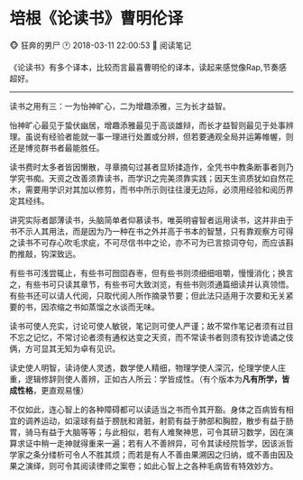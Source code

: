 #  培根《论读书》曹明伦译
:monkey_face: 狂奔的男尸  :clock1: 2018-03-11 22:00:53  :open_file_folder:   阅读笔记

《论读书》有多个译本，比较而言最喜曹明伦的译本，读起来感觉像Rap,节奏感超好。

-----


读书之用有三：一为怡神旷心，二为增趣添雅，三为长才益智。



怡神旷心最见于蛰伏幽居，增趣添雅最见于高谈雄辩，而长才益智则最见于处事辨理。虽说有经验者能就一事一理进行处置或分辨，但若要通观全局并运筹帷幄，则还是博览群书者最能胜任。



读书费时太多者皆因懒散，寻章摘句过甚者显矫揉造作，全凭书中教条断事者则乃学究书痴。天资之改善须靠读书，而学识之完美须靠实践；因天生资质犹如自然花木，需要用学识对其加以修剪，而书中所示则往往漫无边际，必须用经验和阅历界定其经纬。



讲究实际者鄙薄读书，头脑简单者仰慕读书，唯英明睿智者运用读书，这并非由于书不示人其用法，而是因为乃一种在书之外并高于书本的智慧，只有靠观察方可得之读书不可存心吹毛求疵，不可尽信书中之论，亦不可为已言掠词夺句，而应该斟酌推敲，钩深致远。



有些书可浅尝辄止，有些书可囫囵吞栆，但有些书则须细细咀嚼，慢慢消化；换言之，有些书可只读其章节，有些书可大致浏览，有些书则须通篇细读并认真领悟。有些书还可以请人代阅，只取代阅人所作摘录节要；但此法只适用于次要和无关紧要的书，因浓缩之书如蒸馏之水谈而无味。



读书可使人充实，讨论可使人敏锐，笔记则可使人严谨；故不常作笔记者须有过目不忘之记忆，不常讨论者须有通权达变之天资，而不常读书者则须有狡诈诡谲之伎俩，方可显其无知为卓有见识。



读史使人明智，读诗使人灵透，数学使人精细，物理学使人深沉，伦理学使人庄重，逻辑修辞则使人善辨，正如古人所云：学皆成性。（有个版本为**凡有所学，皆成性格**，更直观易懂）



不仅如此，连心智上的各种障碍都可以读适当之书而令其开豁。身体之百病皆有相宜的调养运动，如滚球有益于膀胱和肾脏，射箭有益于肺部和胸腔，散步有益于肠胃，骑马有益于大脑等等；与此相似，若有人难聚神思，可令其研习数学，因在演算求证中稍一走神就得重来一遍；若有人不善辨异，可令其读经院哲学，因该派哲学家之条分缕析可令人不胜其烦；而若是有人不善由果溯因之归纳，或不善由因及果之演绎，则可令其阅读律师之案卷；如此心智上之各种毛病皆有特效妙方。